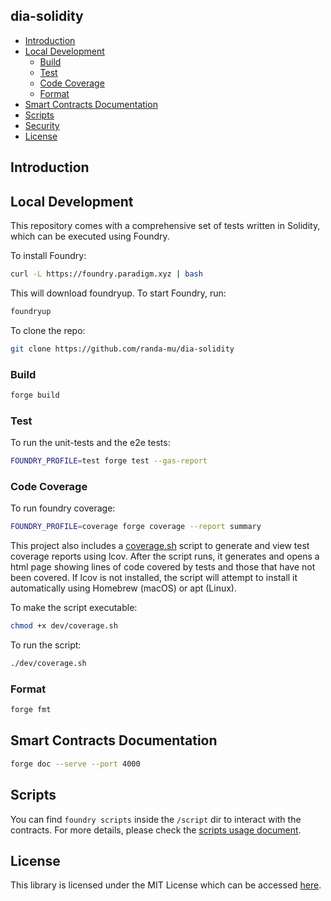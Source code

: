 ## dia-solidity

* [Introduction ](#introduction-)
* [Local Development](#local-development)
    * [Build](#build)
    * [Test](#test)
    * [Code Coverage](#code-coverage)
    * [Format](#format)
* [Smart Contracts Documentation](#smart-contracts-documentation)
* [Scripts](#scripts)
* [Security](#security)
* [License](#license)


## Introduction

## Local Development

This repository comes with a comprehensive set of tests written in Solidity, which can be executed using Foundry.

To install Foundry:

```sh
curl -L https://foundry.paradigm.xyz | bash
```

This will download foundryup. To start Foundry, run:

```sh
foundryup
```

To clone the repo:

```sh
git clone https://github.com/randa-mu/dia-solidity
```

### Build

```sh
forge build
```

### Test
To run the unit-tests and the e2e tests:
```sh
FOUNDRY_PROFILE=test forge test --gas-report
```

### Code Coverage

To run foundry coverage:
```sh
FOUNDRY_PROFILE=coverage forge coverage --report summary
```

This project also includes a [coverage.sh](dev/coverage.sh) script to generate and view test coverage reports using lcov. After the script runs, it generates and opens a html page showing lines of code covered by tests and those that have not been covered. If lcov is not installed, the script will attempt to install it automatically using Homebrew (macOS) or apt (Linux).

To make the script executable:
```sh
chmod +x dev/coverage.sh
```

To run the script:
```sh
./dev/coverage.sh
```

### Format

```sh
forge fmt
```

## Smart Contracts Documentation

```sh
forge doc --serve --port 4000
```

## Scripts

You can find `foundry scripts` inside the `/script` dir to interact with the contracts. For more details, please check the [scripts usage document](/script/README.md).


## License

This library is licensed under the MIT License which can be accessed [here](LICENSE).